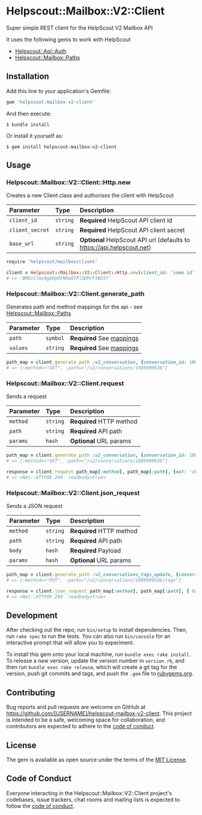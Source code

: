 # Helpscout::Mailbox::V2::Client

Super simple REST client for the HelpScout V2 Mailbox API

It uses the following gems to work with HelpScout

- [Helpscout::Api::Auth](https://github.com/jayco/helpscout-api-auth.git)
- [Helpscout::Mailbox::Paths](https://github.com/jayco/helpscout-mailbox-paths.git)

## Installation

Add this line to your application's Gemfile:

```ruby
gem 'helpscout-mailbox-v2-client'
```

And then execute:

    $ bundle install

Or install it yourself as:

    $ gem install helpscout-mailbox-v2-client

## Usage

### Helpscout::Mailbox::V2::Client::Http.new

Creates a new Client class and authorises the client with HelpScout

| Parameter       | Type     | Description                                                            |
| :-------------- | :------- | :--------------------------------------------------------------------- |
| `client_id`     | `string` | **Required** HelpScout API client id                                   |
| `client_secret` | `string` | **Required** HelpScout API client secret                               |
| `base_url`      | `string` | **Optional** HelpScout API url (defaults to https://api.helpscout.net) |

```ruby
require 'helpscout/mailbox/client'

client = Helpscout::Mailbox::V2::Client::Http.new(client_id: 'some id', client_secret: 'keep it secret')
# => 'BMEv1lmcNgDBpOFNHo8TPlODMrF3BG5T'

```

### Helpscout::Mailbox::V2::Client.generate_path

Generates path and method mappings for the api - see [Helpscout::Mailbox::Paths](https://github.com/jayco/helpscout-mailbox-paths.git)

| Parameter | Type     | Description                                                                                                      |
| :-------- | :------- | :--------------------------------------------------------------------------------------------------------------- |
| `path`    | `symbol` | **Required** See [mappings](https://github.com/jayco/helpscout-mailbox-paths#helpscoutmailboxpathsgenerate_path) |
| `values`  | `string` | **Required** See [mappings](https://github.com/jayco/helpscout-mailbox-paths#helpscoutmailboxpathsgenerate_path) |

```ruby
path_map = client.generate_path :v2_conversation, {conversation_id: 1089909636}
# => {:method=>"GET", :path=>"/v2/conversations/1089909636"}

```

### Helpscout::Mailbox::V2::Client.request

Sends a request

| Parameter | Type     | Description              |
| :-------- | :------- | :----------------------- |
| `method`  | `string` | **Required** HTTP method |
| `path`    | `string` | **Required** API path    |
| `params`  | `hash`   | **Optional** URL params  |

```ruby
path_map = client.generate_path :v2_conversation, {conversation_id: 1089909636}
# => {:method=>"GET", :path=>"/v2/conversations/1089909636"}

response = client.request path_map[:method], path_map[:path], {eat: 'cheese'}
# => <Net::HTTPOK 200  readbody=true>
```

### Helpscout::Mailbox::V2::Client.json_request

Sends a JSON request

| Parameter | Type     | Description              |
| :-------- | :------- | :----------------------- |
| `method`  | `string` | **Required** HTTP method |
| `path`    | `string` | **Required** API path    |
| `body`    | `hash`   | **Required** Payload     |
| `params`  | `hash`   | **Optional** URL params  |

```ruby
path_map = client.generate_path :v2_conversations_tags_update, {conversation_id: 1089909636}
# => {:method=>"PUT", :path=>"/v2/conversations/1089909636/tags"}

response = client.json_request path_map[:method], path_map[:path], { tags: ['clam'] }, {eat: 'cheese'}
# => <Net::HTTPOK 200  readbody=true>
```

## Development

After checking out the repo, run `bin/setup` to install dependencies. Then, run `rake spec` to run the tests. You can also run `bin/console` for an interactive prompt that will allow you to experiment.

To install this gem onto your local machine, run `bundle exec rake install`. To release a new version, update the version number in `version.rb`, and then run `bundle exec rake release`, which will create a git tag for the version, push git commits and tags, and push the `.gem` file to [rubygems.org](https://rubygems.org).

## Contributing

Bug reports and pull requests are welcome on GitHub at https://github.com/[USERNAME]/helpscout-mailbox-v2-client. This project is intended to be a safe, welcoming space for collaboration, and contributors are expected to adhere to the [code of conduct](https://github.com/[USERNAME]/helpscout-mailbox-v2-client/blob/master/CODE_OF_CONDUCT.md).

## License

The gem is available as open source under the terms of the [MIT License](https://opensource.org/licenses/MIT).

## Code of Conduct

Everyone interacting in the Helpscout::Mailbox::V2::Client project's codebases, issue trackers, chat rooms and mailing lists is expected to follow the [code of conduct](https://github.com/[USERNAME]/helpscout-mailbox-v2-client/blob/master/CODE_OF_CONDUCT.md).

